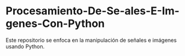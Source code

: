 # Procesamiento-De-Se-ales-E-Im-genes-Con-Python

Este repositorio se enfoca en la manipulación de señales e imágenes usando Python. 
